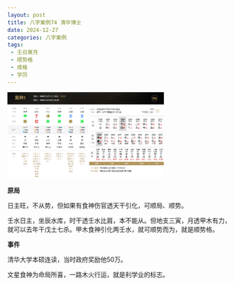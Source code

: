 ```yaml
---
layout: post
title: 八字案例74 清华博士
date: 2024-12-27
categories: 八字案例
tags:
 - 壬日寅月
 - 顺势格
 - 成格
 - 学历
---
```


<img src="/images/bazi-example/bazi-example-74.PNG" width="70%">

**原局**

日主旺，不从势，但如果有食神伤官透天干引化，可顺局、顺势。

壬水日主，坐辰水库，时干透壬水比肩，本不能从。但地支三寅，月透甲木有力，就可以去年干戊土七杀。甲木食神引化两壬水，就可顺势而为，就是顺势格。

**事件**

清华大学本硕连读，当时政府奖励他50万。

文星食神为命局所喜，一路木火行运，就是利学业的标志。
